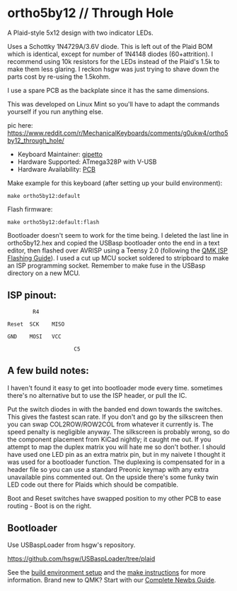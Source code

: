 # ortho5by12 // Through Hole

A Plaid-style 5x12 design with two indicator LEDs.

Uses a Schottky 1N4729A/3.6V diode. This is left out of the Plaid BOM which is identical, except for number of 1N4148 diodes (60+attrition). I recommend using 10k resistors for the LEDs instead of the Plaid's 1.5k to make them less glaring. I reckon hsgw was just trying to shave down the parts cost by re-using the 1.5kohm.

I use a spare PCB as the backplate since it has the same dimensions.

This was developed on Linux Mint so you'll have to adapt the commands yourself if you run anything else.

pic here: https://www.reddit.com/r/MechanicalKeyboards/comments/g0ukw4/ortho5by12_through_hole/

- Keyboard Maintainer: [gipetto](https://github.com/itsnoteasy)
- Hardware Supported: ATmega328P with V-USB
- Hardware Availability: [PCB](https://github.com/itsnoteasy/misc/blob/master/ortho5by12.zip)

Make example for this keyboard (after setting up your build environment):

    make ortho5by12:default

Flash firmware:

    make ortho5by12:default:flash

Bootloader doesn't seem to work for the time being. I deleted the last line in ortho5by12.hex and copied the USBasp bootloader onto the end in a text editor, then flashed over AVRISP using a Teensy 2.0 (following the [QMK ISP Flashing Guide](https://docs.qmk.fm/#/isp_flashing_guide)). I used a cut up MCU socket soldered to stripboard to make an ISP programming socket. Remember to make fuse in the USBasp directory on a new MCU.

## ISP pinout:

            R4

    Reset  SCK    MISO

    GND    MOSI   VCC

                         C5

## A few build notes:

I haven't found it easy to get into bootloader mode every time. sometimes there's no alternative but
to use the ISP header, or pull the IC.

Put the switch diodes in with the banded end down towards the switches. This gives the fastest scan rate. If you don't and go by the silkscreen then you can swap COL2ROW/ROW2COL from whatever it currently is. The speed penalty is negligible anyway. The silkscreen is probably wrong, so do the component placement from KiCad nightly; it caught me out.
If you attempt to map the duplex matrix you will hate me so don't bother. I should have used one LED pin as an extra matrix pin, but in my naivete I thought it was used for a bootloader function. The duplexing is compensated for in a header file so you can use a standard Preonic keymap with any extra unavailable pins commented out. On the upside there's some funky twin LED code out there for Plaids which should be compatible.

Boot and Reset switches have swapped position to my other PCB to ease routing - Boot is on the right.

## Bootloader

Use USBaspLoader from hsgw's repository.

https://github.com/hsgw/USBaspLoader/tree/plaid

See the [build environment setup](https://docs.qmk.fm/#/getting_started_build_tools) and the [make instructions](https://docs.qmk.fm/#/getting_started_make_guide) for more information. Brand new to QMK? Start with our
[Complete Newbs Guide](https://docs.qmk.fm/#/newbs).
